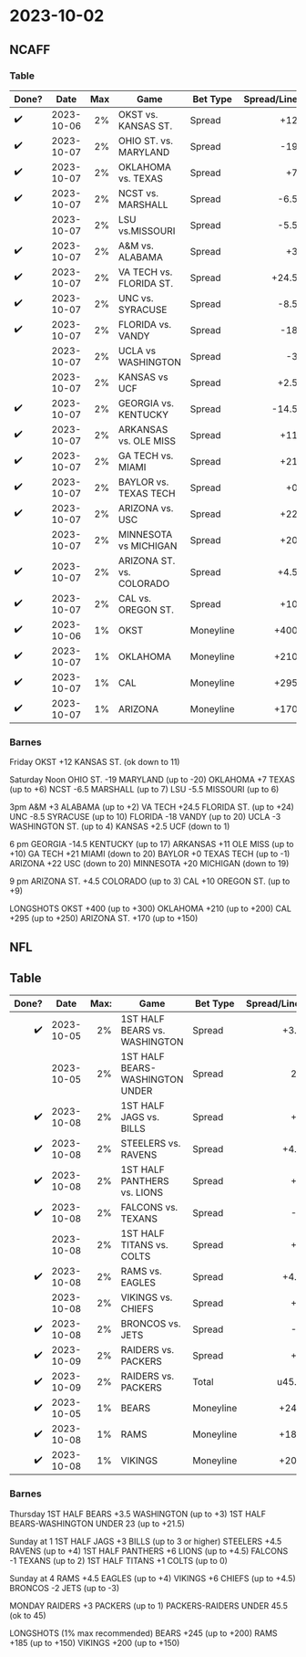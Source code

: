 # 2023-10-02

## NCAFF

### Table

| Done?              | Date       |  Max | Game                     | Bet Type  | Spread/Line | Notes      |
| ------------------ | ---------- | ---: | ------------------------ | --------- | ----------: | ---------- |
| :heavy_check_mark: | 2023-10-06 |   2% | OKST vs. KANSAS ST.      | Spread    |         +12 | down to 11 |
| :heavy_check_mark: | 2023-10-07 |   2% | OHIO ST. vs. MARYLAND    | Spread    |         -19 | up to -20  |
| :heavy_check_mark: | 2023-10-07 |   2% | OKLAHOMA vs. TEXAS       | Spread    |          +7 | up to +6   |
| :heavy_check_mark: | 2023-10-07 |   2% | NCST vs. MARSHALL        | Spread    |        -6.5 | up to 7    |
|                    | 2023-10-07 |   2% | LSU vs.MISSOURI          | Spread    |        -5.5 | up to -6   |
| :heavy_check_mark: | 2023-10-07 |   2% | A&M vs. ALABAMA          | Spread    |          +3 | up to +2   |
| :heavy_check_mark: | 2023-10-07 |   2% | VA TECH vs. FLORIDA ST.  | Spread    |       +24.5 | up to +24  |
| :heavy_check_mark: | 2023-10-07 |   2% | UNC vs. SYRACUSE         | Spread    |        -8.5 | up to 10   |
| :heavy_check_mark: | 2023-10-07 |   2% | FLORIDA vs. VANDY        | Spread    |         -18 | up to 20   |
|                    | 2023-10-07 |   2% | UCLA vs WASHINGTON       | Spread    |          -3 | up to -4   |
|                    | 2023-10-07 |   2% | KANSAS vs UCF            | Spread    |        +2.5 | down to 1  |
| :heavy_check_mark: | 2023-10-07 |   2% | GEORGIA vs. KENTUCKY     | Spread    |       -14.5 | up to 17   |
| :heavy_check_mark: | 2023-10-07 |   2% | ARKANSAS vs. OLE MISS    | Spread    |         +11 | up to +10  |
| :heavy_check_mark: | 2023-10-07 |   2% | GA TECH vs. MIAMI        | Spread    |         +21 | down to 20 |
| :heavy_check_mark: | 2023-10-07 |   2% | BAYLOR vs. TEXAS TECH    | Spread    |          +0 | up to -1   |
| :heavy_check_mark: | 2023-10-07 |   2% | ARIZONA vs. USC          | Spread    |         +22 | down to 20 |
|                    | 2023-10-07 |   2% | MINNESOTA vs MICHIGAN    | Spread    |         +20 | down to 19 |
| :heavy_check_mark: | 2023-10-07 |   2% | ARIZONA ST. vs. COLORADO | Spread    |        +4.5 | up to 3    |
| :heavy_check_mark: | 2023-10-07 |   2% | CAL vs. OREGON ST.       | Spread    |         +10 | up to +9   |
| :heavy_check_mark: | 2023-10-06 |   1% | OKST                     | Moneyline |        +400 | up to +300 |
| :heavy_check_mark: | 2023-10-07 |   1% | OKLAHOMA                 | Moneyline |        +210 | up to +200 |
| :heavy_check_mark: | 2023-10-07 |   1% | CAL                      | Moneyline |        +295 | up to +250 |
| :heavy_check_mark: | 2023-10-07 |   1% | ARIZONA                  | Moneyline |        +170 | up to +150 |



### Barnes

Friday
OKST +12 KANSAS ST. (ok down to 11)

Saturday
Noon
OHIO ST. -19 MARYLAND (up to -20)
OKLAHOMA +7 TEXAS (up to +6)
NCST -6.5 MARSHALL (up to 7)
LSU -5.5 MISSOURI (up to 6)

3pm
A&M +3 ALABAMA (up to +2)
VA TECH +24.5 FLORIDA ST. (up to +24)
UNC -8.5 SYRACUSE (up to 10)
FLORIDA -18 VANDY (up to 20)
UCLA -3 WASHINGTON ST. (up to 4)
KANSAS +2.5 UCF (down to 1)

6 pm
GEORGIA -14.5 KENTUCKY (up to 17)
ARKANSAS +11 OLE MISS (up to +10)
GA TECH +21 MIAMI (down to 20)
BAYLOR +0 TEXAS TECH (up to -1)
ARIZONA +22 USC (down to 20)
MINNESOTA +20 MICHIGAN (down to 19)

9 pm
ARIZONA ST. +4.5 COLORADO (up to 3)
CAL +10 OREGON ST. (up to +9)

LONGSHOTS
OKST +400 (up to +300)
OKLAHOMA +210 (up to +200)
CAL +295 (up to +250)
ARIZONA ST. +170 (up to +150)

## NFL

## Table

|              Done? | Date       | Max: | Game                            | Bet Type  | Spread/Line: | Notes:      |
| -----------------: | ---------- | ---: | ------------------------------- | --------- | -----------: | ----------- |
| :heavy_check_mark: | 2023-10-05 |   2% | 1ST HALF BEARS vs. WASHINGTON   | Spread    |         +3.5 | up to +3    |
|                    | 2023-10-05 |   2% | 1ST HALF BEARS-WASHINGTON UNDER | Spread    |           23 | up to +21.5 |
| :heavy_check_mark: | 2023-10-08 |   2% | 1ST HALF JAGS vs. BILLS         | Spread    |           +3 | 3 or higher |
| :heavy_check_mark: | 2023-10-08 |   2% | STEELERS vs. RAVENS             | Spread    |         +4.5 | up to +4    |
| :heavy_check_mark: | 2023-10-08 |   2% | 1ST HALF PANTHERS vs. LIONS     | Spread    |           +6 | up to +4.5  |
| :heavy_check_mark: | 2023-10-08 |   2% | FALCONS vs. TEXANS              | Spread    |           -1 | up to 2     |
|                    | 2023-10-08 |   2% | 1ST HALF TITANS vs. COLTS       | Spread    |           +1 | up to 0     |
| :heavy_check_mark: | 2023-10-08 |   2% | RAMS vs. EAGLES                 | Spread    |         +4.5 | up to +4    |
|                    | 2023-10-08 |   2% | VIKINGS vs. CHIEFS              | Spread    |           +6 | up to +4.5  |
| :heavy_check_mark: | 2023-10-08 |   2% | BRONCOS vs. JETS                | Spread    |           -2 | up to -3    |
| :heavy_check_mark: | 2023-10-09 |   2% | RAIDERS vs. PACKERS             | Spread    |           +3 | up to 1     |
| :heavy_check_mark: | 2023-10-09 |   2% | RAIDERS vs. PACKERS             | Total     |        u45.5 | ok to 45    |
| :heavy_check_mark: | 2023-10-05 |   1% | BEARS                           | Moneyline |         +245 | up to +200  |
| :heavy_check_mark: | 2023-10-08 |   1% | RAMS                            | Moneyline |         +185 | up to +150  |
| :heavy_check_mark: | 2023-10-08 |   1% | VIKINGS                         | Moneyline |         +200 | up to +150  |


### Barnes

Thursday
1ST HALF BEARS +3.5 WASHINGTON (up to +3)
1ST HALF BEARS-WASHINGTON UNDER 23 (up to +21.5)

Sunday at 1
1ST HALF JAGS +3 BILLS (up to 3 or higher)
STEELERS +4.5 RAVENS (up to +4)
1ST HALF PANTHERS +6 LIONS (up to +4.5)
FALCONS -1 TEXANS (up to 2)
1ST HALF TITANS +1 COLTS (up to 0)

Sunday at 4
RAMS +4.5 EAGLES (up to +4)
VIKINGS +6 CHIEFS (up to +4.5)
BRONCOS -2 JETS (up to -3)

MONDAY
RAIDERS +3 PACKERS (up to 1)
PACKERS-RAIDERS UNDER 45.5 (ok to 45)

LONGSHOTS (1% max recommended)
BEARS +245 (up to +200)
RAMS +185 (up to +150)
VIKINGS +200 (up to +150)